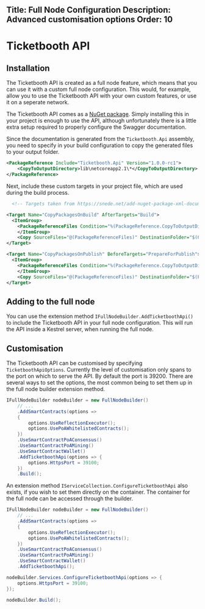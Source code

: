 Title: Full Node Configuration
Description: Advanced customisation options
Order: 10
---
# Ticketbooth API

## Installation

The Ticketbooth API is created as a full node feature, which means that you can use it with a custom full node configuration. This would, for example, allow you to use the Ticketbooth API with your own custom features, or use it on a seperate network.

The Ticketbooth API comes as a [NuGet package](https://www.nuget.org/packages/Ticketbooth.Api/). Simply installing this in your project is enough to use the API, although unfortunately there is a little extra setup required to properly configure the Swagger documentation.

Since the documentation is generated from the ```Ticketbooth.Api``` assembly, you need to specify in your build configuration to copy the generated files to your output folder.

```xml
<PackageReference Include="Ticketbooth.Api" Version="1.0.0-rc1">
    <CopyToOutputDirectory>lib\netcoreapp2.1\*</CopyToOutputDirectory> <!-- Necessary to retrieve XML document in build output -->
</PackageReference>
```

Next, include these custom targets in your project file, which are used during the build process.

```xml
  <!-- Targets taken from https://snede.net/add-nuget-package-xml-documentation-to-swagger/ -->

<Target Name="CopyPackagesOnBuild" AfterTargets="Build">
  <ItemGroup>
    <PackageReferenceFiles Condition="%(PackageReference.CopyToOutputDirectory) != ''" Include="$(NugetPackageRoot)\%(PackageReference.Identity)\%(PackageReference.Version)\%(PackageReference.CopyToOutputDirectory)" />
    </ItemGroup>
    <Copy SourceFiles="@(PackageReferenceFiles)" DestinationFolder="$(OutDir)" />
</Target>

<Target Name="CopyPackagesOnPublish" BeforeTargets="PrepareForPublish">
  <ItemGroup>
    <PackageReferenceFiles Condition="%(PackageReference.CopyToOutputDirectory) != ''" Include="$(NugetPackageRoot)\%(PackageReference.Identity)\%(PackageReference.Version)\%(PackageReference.CopyToOutputDirectory)" />
    </ItemGroup>
    <Copy SourceFiles="@(PackageReferenceFiles)" DestinationFolder="$(PublishDir)" />
</Target>
```

## Adding to the full node

You can use the extension method ```IFullNodeBuilder.AddTicketboothApi()``` to include the Ticketbooth API in your full node configuration. This will run the API inside a Kestrel server, when running the full node.

## Customisation

The Ticketbooth API can be customised by specifying ```TicketboothApiOptions```. Currently the level of customisation only spans to the port on which to serve the API. By default the port is 39200. There are several ways to set the options, the most common being to set them up in the full node builder extension method.

```csharp
IFullNodeBuilder nodeBuilder = new FullNodeBuilder()
    // ...
    .AddSmartContracts(options =>
    {
        options.UseReflectionExecutor();
        options.UsePoAWhitelistedContracts();
    })
    .UseSmartContractPoAConsensus()
    .UseSmartContractPoAMining()
    .UseSmartContractWallet()
    .AddTicketboothApi(options => {
        options.HttpsPort = 39100;
    })
    .Build();
```

An extension method ```IServiceCollection.ConfigureTicketboothApi``` also exists, if you wish to set them directly on the container. The container for the full node can be accessed through the builder.


```csharp
IFullNodeBuilder nodeBuilder = new FullNodeBuilder()
    // ...
    .AddSmartContracts(options =>
    {
        options.UseReflectionExecutor();
        options.UsePoAWhitelistedContracts();
    })
    .UseSmartContractPoAConsensus()
    .UseSmartContractPoAMining()
    .UseSmartContractWallet()
    .AddTicketboothApi();

nodeBuilder.Services.ConfigureTicketboothApi(options => {
    options.HttpsPort = 39100;
});

nodeBuilder.Build();
```